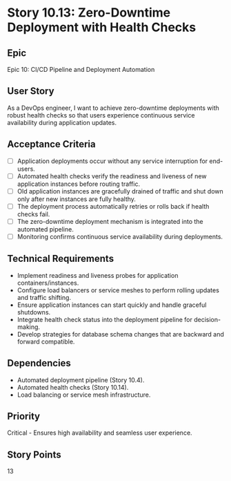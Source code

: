 # Story 10.13: Zero-Downtime Deployment with Health Checks

## Epic

Epic 10: CI/CD Pipeline and Deployment Automation

## User Story

As a DevOps engineer, I want to achieve zero-downtime deployments with robust health checks so that users experience continuous service availability during application updates.

## Acceptance Criteria

- [ ] Application deployments occur without any service interruption for end-users.
- [ ] Automated health checks verify the readiness and liveness of new application instances before routing traffic.
- [ ] Old application instances are gracefully drained of traffic and shut down only after new instances are fully healthy.
- [ ] The deployment process automatically retries or rolls back if health checks fail.
- [ ] The zero-downtime deployment mechanism is integrated into the automated pipeline.
- [ ] Monitoring confirms continuous service availability during deployments.

## Technical Requirements

- Implement readiness and liveness probes for application containers/instances.
- Configure load balancers or service meshes to perform rolling updates and traffic shifting.
- Ensure application instances can start quickly and handle graceful shutdowns.
- Integrate health check status into the deployment pipeline for decision-making.
- Develop strategies for database schema changes that are backward and forward compatible.

## Dependencies

- Automated deployment pipeline (Story 10.4).
- Automated health checks (Story 10.14).
- Load balancing or service mesh infrastructure.

## Priority

Critical - Ensures high availability and seamless user experience.

## Story Points

13
